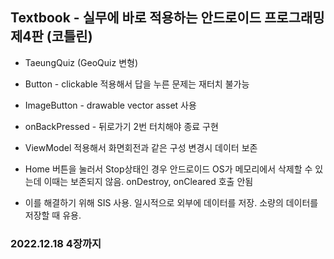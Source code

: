 ## Textbook - 실무에 바로 적용하는 안드로이드 프로그래밍 제4판 (코틀린)

- TaeungQuiz (GeoQuiz 변형)

- Button - clickable 적용해서 답을 누른 문제는 재터치 불가능

- ImageButton - drawable vector asset 사용

- onBackPressed - 뒤로가기 2번 터치해야 종료 구현

- ViewModel 적용해서 화면회전과 같은 구성 변경시 데이터 보존
- Home 버튼을 눌러서 Stop상태인 경우 안드로이드 OS가 메모리에서 삭제할 수 있는데 이때는 보존되지 않음. onDestroy, onCleared 호출 안됨
- 이를 해결하기 위해 SIS 사용. 일시적으로 외부에 데이터를 저장. 소량의 데이터를 저장할 때 유용. 
### 2022.12.18 4장까지
